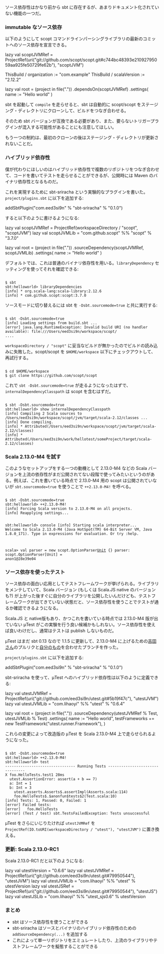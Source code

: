ソース依存性はかなり前から sbt に存在するが、あまりドキュメント化されていない機能の一つだ。

### immutable なソース依存

以下のようにして scopt コマンドラインパーシングライブラリの最新のコミットへのソース依存を宣言できる。

<scala>
lazy val scoptJVMRef = ProjectRef(uri("git://github.com/scopt/scopt.git#c744bc48393e21092795059aa925fe50729fe62b"), "scoptJVM")

ThisBuild / organization := "com.example"
ThisBuild / scalaVersion := "2.12.2"

lazy val root = (project in file("."))
  .dependsOn(scoptJVMRef)
  .settings(
    name := "Hello world"
  )
</scala>

sbt を起動して `compile` を走らせると、sbt は自動的に scopt/scopt をステージング・ディレクトリにクローンして、ビルドをつなぎ合わせる。

そのため sbt バージョンが互換である必要があり、また、要らないトリガープラグインが混入する可能性があることにも注意してほしい。

もう一つの制約は、最初のクローンの後はステージング・ディレクトリが更新されないことだ。

### ハイブリッド依存性

僕が代わりにほしいのはハイブリッド依存性で複数のリポジトリをつなぎ合わせて、コードを書いてテストを走らせることができるが、公開時には Maven のバイナリ依存性となるものだ。

これを実現するために sbt-sriracha という実験的なプラグインを書いた。`project/plugins.sbt` に以下を追加する:

<scala>
addSbtPlugin("com.eed3si9n" % "sbt-sriracha" % "0.1.0")
</scala>

すると以下のように書けるようになる:

<scala>
lazy val scoptJVMRef = ProjectRef(workspaceDirectory / "scopt", "scoptJVM")
lazy val scoptJVMLib = "com.github.scopt" %% "scopt" % "3.7.0"

lazy val root = (project in file("."))
  .sourceDependency(scoptJVMRef, scoptJVMLib)
  .settings(
    name := "Hello world"
  )
</scala>

デフォルトでは、これは普通のバイナリ依存性を用いる。`libraryDependency` セッティングを使ってそれを確認できる:

<code>
$ sbt
sbt:helloworld> libraryDependencies
[info] * org.scala-lang:scala-library:2.12.6
[info] * com.github.scopt:scopt:3.7.0
</code>

ソースモードに切り替えるには sbt を `-Dsbt.sourcemode=true` と共に実行する:

<code>
$ sbt -Dsbt.sourcemode=true
[info] Loading settings from build.sbt ...
[error] java.lang.RuntimeException: Invalid build URI (no handler available): file:///Users/eed3si9n/workspace/scopt/
....
</code>

`workspaceDirectory / "scopt"` に妥当なビルドが無かったのでビルドの読み込みに失敗した。scopt/scopt を `$HOME/workspace` 以下にチェックアウトして、再試行する。

<code>
$ cd $HOME/workspace
$ git clone https://github.com/scopt/scopt
</code>

これで `sbt -Dsbt.sourcemode=true` が走るようになったはずで、`internalDependencyClasspath` は scopt を含むはずだ。

<code>
$ sbt -Dsbt.sourcemode=true
sbt:helloworld> show internalDependencyClasspath
[info] Compiling 2 Scala sources to /Users/eed3si9n/workspace/scopt/jvm/target/scala-2.12/classes ...
[info] Done compiling.
[info] * Attributed(/Users/eed3si9n/workspace/scopt/jvm/target/scala-2.12/classes)
[info] * Attributed(/Users/eed3si9n/work/hellotest/someProject/target/scala-2.12/classes)
</code>

### Scala 2.13.0-M4 を試す

このようなセットアップをする一つの動機として 2.13.0-M4 などの Scala バージョンを上流の依存性がまだ公開されてない段階で使ってみたいというのがある。例えば、これを書いている時点で 2.13.0-M4 用の scopt は公開されていないが `sbt.sourcemode=true` を使うことで `++2.13.0-M4!` を呼べる。

<code>
$ sbt -Dsbt.sourcemode=true
sbt:helloworld> ++2.13.0-M4!
[info] Forcing Scala version to 2.13.0-M4 on all projects.
[info] Reapplying settings...

sbt:helloworld> console
[info] Starting scala interpreter...
Welcome to Scala 2.13.0-M4 (Java HotSpot(TM) 64-Bit Server VM, Java 1.8.0_171).
Type in expressions for evaluation. Or try :help.

scala> val parser = new scopt.OptionParser[Unit]("scopt") {}
parser: scopt.OptionParser[Unit] = $anon$1@28e39e04
</code>

### ソース依存を使ったテスト

ソース依存の面白い応用としてテストフレームワークが挙げられる。ライブラリをメンテしていて、Scala バージョン (もしくは Scala.JS native のバージョンも?) が上がった後すぐに自分のライブラリを公開したいんだけども、テストフレームワークが出てきていない状態だと、ソース依存性を使うことでテストが通るか確認できるようになる。

Scala.JS と native版もあり、かつこれを書いている時点では 2.13.0-M4 版が出ていない µTest がこの実験を行う良い候補かもしれない。ソース依存性を使えば良いわけだし、通常はテストは publish しないものだ。

µTest はまだ sbt 0.13 なので 1.1.5 に更新して、2.13.0-M4 に上げるための[吉田さん](https://github.com/lihaoyi/utest/pull/163)のプルリクと[自分のもの](https://github.com/lihaoyi/utest/pull/167)を合わせたブランチを作った。

`project/plugins.sbt` に以下を追加する:

<scala>
addSbtPlugin("com.eed3si9n" % "sbt-sriracha" % "0.1.0")
</scala>

sbt-sriracha を使って、µTest へのハイブリッド依存性は以下のように定義できる:

<scala>
lazy val utestJVMRef = ProjectRef(uri("git://github.com/eed3si9n/utest.git#5b19f47c"), "utestJVM")
lazy val utestJVMLib = "com.lihaoyi" %% "utest" % "0.6.4"

lazy val root = (project in file("."))
  .sourceDependency(utestJVMRef % Test, utestJVMLib % Test)
  .settings(
    name := "Hello world",
    testFrameworks += new TestFramework("utest.runner.Framework"),
  )
</scala>

これらの変更によって改造版の µTest を Scala 2.13.0-M4 上で走らせられるようになった。

<code>
$ sbt -Dsbt.sourcemode=true
sbt:helloworld> ++2.13.0-M4!
sbt:helloworld> test
-------------------------------- Running Tests --------------------------------
X foo.HelloTests.test1 28ms
  utest.AssertionError: assert(a + b == 7)
  a: Int = 1
  b: Int = 3
    utest.asserts.Asserts$.assertImpl(Asserts.scala:114)
    foo.HelloTests$.$anonfun$tests$2(Test.scala:10)
[info] Tests: 1, Passed: 0, Failed: 1
[error] Failed tests:
[error]   foo.HelloTests
[error] (Test / test) sbt.TestsFailedException: Tests unsuccessful
</code>

µTest をさらにいじりたければ `utestJVMRef` を `ProjectRef(IO.toURI(workspaceDirectory / "utest"), "utestJVM")` に置き換える。

### 更新: Scala 2.13.0-RC1

Scala 2.13.0-RC1 だと以下のようになる:

<scala>
lazy val utestVersion = "0.6.6"
lazy val utestJVMRef = ProjectRef(uri("git://github.com/eed3si9n/utest.git#79950544"), "utestJVM")
lazy val utestJVMLib = "com.lihaoyi" %% "utest" % utestVersion
lazy val utestJSRef = ProjectRef(uri("git://github.com/eed3si9n/utest.git#79950544"), "utestJS")
lazy val utestJSLib = "com.lihaoyi" %% "utest_sjs0.6" % utestVersion
</scala>

### まとめ

- sbt はソース依存性を使うことができる
- sbt-sriracha はソースとバイナリのハイブリッド依存性のための `addSourceDependency(...)` を追加する
- これによって単一リポジトリをエミュレートしたり、上流のライブラリやテストフレームワークを擬態することができる
